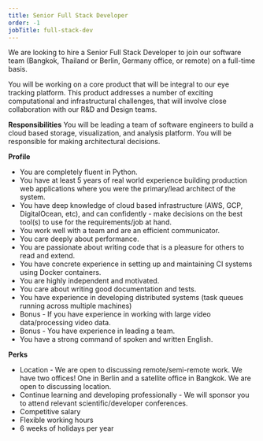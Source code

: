 ```yaml
---
title: Senior Full Stack Developer
order: -1
jobTitle: full-stack-dev
---
```


We are looking to hire a Senior Full Stack Developer to join our software team (Bangkok, Thailand or Berlin, Germany office, or remote) on a full-time basis.

You will be working on a core product that will be integral to our eye tracking platform. This product addresses a number of exciting computational and infrastructural challenges, that will involve close collaboration with our R&D and Design teams. 

**Responsibilities**
You will be leading a team of software engineers to build a cloud based storage, visualization, and analysis platform. You will be responsible for making architectural decisions. 

**Profile**
- You are completely fluent in Python.
- You have at least 5 years of real world experience building production web applications where you were the primary/lead architect of the system.
- You have deep knowledge of cloud based infrastructure (AWS, GCP, DigitalOcean, etc), and can confidently - make decisions on the best tool(s) to use for the requirements/job at hand.
- You work well with a team and are an efficient communicator.
- You care deeply about performance.
- You are passionate about writing code that is a pleasure for others to read and extend.
- You have concrete experience in setting up and maintaining CI systems using Docker containers.
- You are highly independent and motivated.
- You care about writing good documentation and tests.
- You have experience in developing distributed systems (task queues running across multiple machines)
- Bonus - If you have experience in working with large video data/processing video data.
- Bonus - You have experience in leading a team.
- You have a strong command of spoken and written English.

**Perks**
- Location - We are open to discussing remote/semi-remote work. We have two offices! One in Berlin and a satellite office in Bangkok. We are open to discussing location. 
- Continue learning and developing professionally - We will sponsor you to attend relevant scientific/developer conferences.
- Competitive salary
- Flexible working hours
- 6 weeks of holidays per year
